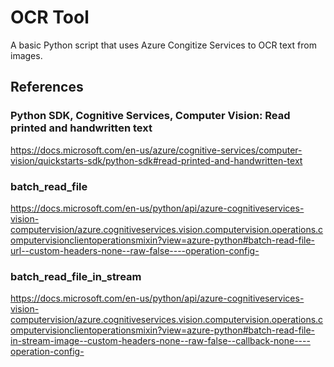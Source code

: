 # OCR Tool

A basic Python script that uses Azure Congitize Services to OCR text from images.

## References

### Python SDK, Cognitive Services, Computer Vision: Read printed and handwritten text

<https://docs.microsoft.com/en-us/azure/cognitive-services/computer-vision/quickstarts-sdk/python-sdk#read-printed-and-handwritten-text>

### batch_read_file

<https://docs.microsoft.com/en-us/python/api/azure-cognitiveservices-vision-computervision/azure.cognitiveservices.vision.computervision.operations.computervisionclientoperationsmixin?view=azure-python#batch-read-file-url--custom-headers-none--raw-false----operation-config->

### batch_read_file_in_stream

<https://docs.microsoft.com/en-us/python/api/azure-cognitiveservices-vision-computervision/azure.cognitiveservices.vision.computervision.operations.computervisionclientoperationsmixin?view=azure-python#batch-read-file-in-stream-image--custom-headers-none--raw-false--callback-none----operation-config->